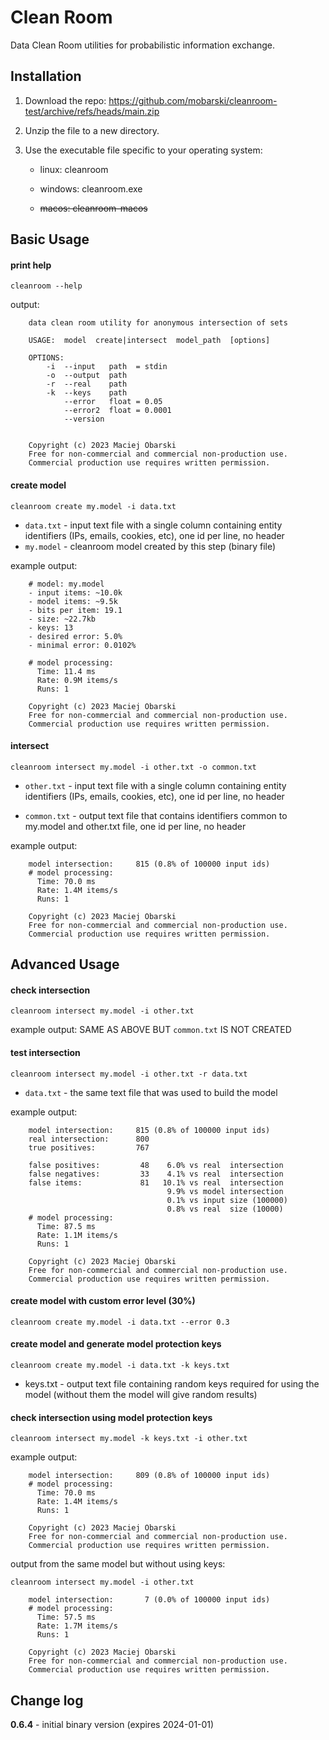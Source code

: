 # Clean Room

Data Clean Room utilities for probabilistic information exchange.



## Installation

1. Download the repo: https://github.com/mobarski/cleanroom-test/archive/refs/heads/main.zip

2. Unzip the file to a new directory.

3. Use the executable file specific to your operating system:

   - linux: cleanroom

   - windows: cleanroom.exe

   - ~~macos: cleanroom-macos~~



## Basic Usage



#### print help

`cleanroom --help`

output:

```
    data clean room utility for anonymous intersection of sets

    USAGE:  model  create|intersect  model_path  [options]

    OPTIONS:
        -i  --input   path  = stdin
        -o  --output  path
        -r  --real    path
        -k  --keys    path
            --error   float = 0.05
            --error2  float = 0.0001
            --version


    Copyright (c) 2023 Maciej Obarski
    Free for non-commercial and commercial non-production use.
    Commercial production use requires written permission.

```



#### create model

`cleanroom create my.model -i data.txt`

- `data.txt` - input text file with a single column containing entity identifiers (IPs, emails, cookies, etc), one id per line, no header
- `my.model` - cleanroom model created by this step (binary file)

example output:

```
    # model: my.model
    - input items: ~10.0k
    - model items: ~9.5k
    - bits per item: 19.1
    - size: ~22.7kb
    - keys: 13
    - desired error: 5.0%
    - minimal error: 0.0102%

    # model processing:
      Time: 11.4 ms
      Rate: 0.9M items/s
      Runs: 1

    Copyright (c) 2023 Maciej Obarski
    Free for non-commercial and commercial non-production use.
    Commercial production use requires written permission.
```



#### intersect

`cleanroom intersect my.model -i other.txt -o common.txt`

- `other.txt` - input text file with a single column containing entity identifiers (IPs, emails, cookies, etc), one id per line, no header

- `common.txt` - output text file that contains identifiers common to my.model and other.txt file, one id per line, no header

example output:

```
    model intersection:     815 (0.8% of 100000 input ids)
    # model processing:
      Time: 70.0 ms
      Rate: 1.4M items/s
      Runs: 1

    Copyright (c) 2023 Maciej Obarski
    Free for non-commercial and commercial non-production use.
    Commercial production use requires written permission.
```



## Advanced Usage



#### check intersection

`cleanroom intersect my.model -i other.txt`

example output: SAME AS ABOVE BUT `common.txt` IS NOT CREATED



#### test intersection

`cleanroom intersect my.model -i other.txt -r data.txt`

- `data.txt` - the same text file that was used to build the model

example output:

```
    model intersection:     815 (0.8% of 100000 input ids)
    real intersection:      800
    true positives:         767

    false positives:         48    6.0% vs real  intersection
    false negatives:         33    4.1% vs real  intersection
    false items:             81   10.1% vs real  intersection
                                   9.9% vs model intersection
                                   0.1% vs input size (100000)
                                   0.8% vs real  size (10000)
    # model processing:
      Time: 87.5 ms
      Rate: 1.1M items/s
      Runs: 1

    Copyright (c) 2023 Maciej Obarski
    Free for non-commercial and commercial non-production use.
    Commercial production use requires written permission.

```



#### create model with custom error level (30%)

`cleanroom create my.model -i data.txt --error 0.3`



#### create model and generate model protection keys

`cleanroom create my.model -i data.txt -k keys.txt`

- keys.txt - output text file containing random keys required for using the model (without them the model will give random results)



#### check intersection using model protection keys

`cleanroom intersect my.model -k keys.txt -i other.txt`

example output:

```
    model intersection:     809 (0.8% of 100000 input ids)
    # model processing:
      Time: 70.0 ms
      Rate: 1.4M items/s
      Runs: 1

    Copyright (c) 2023 Maciej Obarski
    Free for non-commercial and commercial non-production use.
    Commercial production use requires written permission.
```

output from the same model but without using keys:

`cleanroom intersect my.model -i other.txt`

```
    model intersection:       7 (0.0% of 100000 input ids)
    # model processing:
      Time: 57.5 ms
      Rate: 1.7M items/s
      Runs: 1

    Copyright (c) 2023 Maciej Obarski
    Free for non-commercial and commercial non-production use.
    Commercial production use requires written permission.
```





## Change log

**0.6.4** - initial binary version (expires 2024-01-01)
